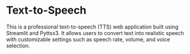 # Text-to-Speech
This is a professional text-to-speech (TTS) web application built using Streamlit and Pyttsx3. It allows users to convert text into realistic speech with customizable settings such as speech rate, volume, and voice selection.
